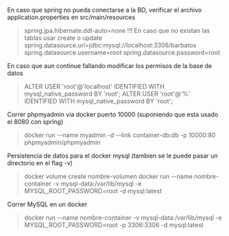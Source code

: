 En caso que spring no pueda conectarse a la BD, verificar el archivo application.properties en src/main/resources

>spring.jpa.hibernate.ddl-auto=none !!! En caso que no existan las tablas usar create o update
spring.datasource.url=jdbc:mysql://localhost:3306/barbatos
spring.datasource.username=root
spring.datasource.password=root

En caso que aun continue fallando modificar los permisos de la base de datos

>ALTER USER 'root'@'localhost' IDENTIFIED WITH mysql_native_password BY 'root';
ALTER USER 'root'@'%' IDENTIFIED WITH mysql_native_password BY 'root';

Correr phpmyadmin via docker puerto 10000 (suponiendo que esta usado el 8080 con spring)

>docker run --name myadmin -d --link container-db:db -p 10000:80 phpmyadmin/phpmyadmin

Persistencia de datos para el docker mysql (tambien se le puede pasar un directorio en el flag -v)

>docker volume create nombre-volumen
docker run --name nombre-container -v mysql-data:/var/lib/mysql -e MYSQL_ROOT_PASSWORD=root -d mysql:latest

Correr MySQL en un docker

>docker run --name nombre-container -v mysql-data:/var/lib/mysql -e MYSQL_ROOT_PASSWORD=root -p 3306:3306 -d mysql:latest
